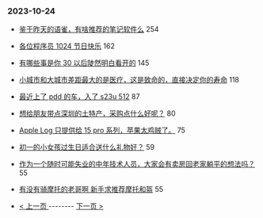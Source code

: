 ### 2023-10-24 
- [鉴于昨天的语雀，有啥推荐的笔记软件么](https://www.v2ex.com/t/984728) 254
- [各位程序员 1024 节日快乐](https://www.v2ex.com/t/984742) 162
- [有哪些事是你 30 以后陡然明白看开的](https://www.v2ex.com/t/984755) 145
- [小城市和大城市差距最大的是医疗，这是致命的，直接决定你的寿命](https://www.v2ex.com/t/984900) 118
- [最近上了 pdd 的车，入了 s23u 512](https://www.v2ex.com/t/984771) 87
- [想给朋友带点深圳的土特产，采购点什么好呢？](https://www.v2ex.com/t/984801) 80
- [Apple Log 只提供给 15 pro 系列，苹果太鸡贼了。](https://www.v2ex.com/t/984729) 75
- [初一的小女孩过生日适合送什么礼物好？](https://www.v2ex.com/t/984733) 59
- [作为一个随时可能失业的中年技术人员，大家会有卖房回老家躺平的想法吗？](https://www.v2ex.com/t/984812) 55
- [有没有骑摩托的老哥啊 新手求推荐摩托和盔](https://www.v2ex.com/t/984819) 55 

- [ < 上一页 ](https://github.com/able8/v2ex-hot-record/blob/master/2023-10-23.md) -------- [ 下一页 > ](https://github.com/able8/v2ex-hot-record/blob/master/2023-10-25.md)